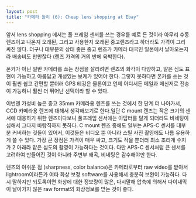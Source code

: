 ```yaml
---
layout: post
title: "카메라 놀이 (6): Cheap lens shopping at Ebay"
---
```



앞서 lens shopping 에서는 풀 프레임 센서를 쓰는 경우를 예로 든 것이라 아무리 수동렌즈이고 나온지 오래된, 그리고 사용한지 오래된 중고렌즈라고 하더라도 가격이 그리 싸진 않다. 더구나 대부분의 상태 좋은 중고 렌즈가 카메라 대국인 일본에서 날아오는지라 배송비도 만만찮다 (렌즈 가격의 거의 반에 육박한다).




폰카가 아닌 일반 카메라를 쓰는 장점을 살리려면 렌즈의 화각이 다양하고, 얕은 심도 표현이 가능하고 아름답고 개성있는 보케가 있어야 한다. 그렇지 못하다면 폰카를 쓰는 것이 훨씬 쉽고 간편할 뿐더러 GPS 테깅은 물론이고 언제 어디서든 메일과 메신저로 전송이 가능하니 훨씬 더 뛰어난 선택이라 할 수 있다.




이번엔 가성비 높은 중고 35mm 카메라용 렌즈를 쓰는 것에서 한 단계 더 나아가서, CCD 카메라용 렌즈에 대해서 생각해보기로 한다.일단 C mount 렌즈는 작은 크기의 센서에 대응하기 위한 렌즈이다보니 풀프레임 센서에는 아답터를 달게 되더라도 비네팅이 심해서 그다지 바람직하지 못하다. C mount 렌즈 중에도 일부는 APS-C 센서를 대부분 커버하는 것들이 있어서, 이것들은 비디오 뿐 아니라 스틸 사진 촬영에도 나름 유용하게 쓸 수 있다. 가장 큰 장점은 가격이 매우 싸고, 크기도 작을 뿐더러 최소 조리개 수치가 2 아래라 얕은 심도의 촬영이 가능하다는 것이다. 다만 APS-C 센서처럼 큰 센서를 고려하여 만들어진 것이 아니라 주변부 왜곡, 비네팅은 감수해야만 한다.




렌즈의 아쉬운 점 (sharpness, color balance)은 카메라로부터 raw video를 받아서 lightroom이라든가 여타 화상 보정 software를 사용해서 충분히 보완이 가능하다. 다시 말하지만 되도록이면 화상에 대한 정보량이 많은, 다시말해 압축에 의해서 다이내믹이 날아가지 않은 raw format의 화상정보를 받는 것이 좋다. 


